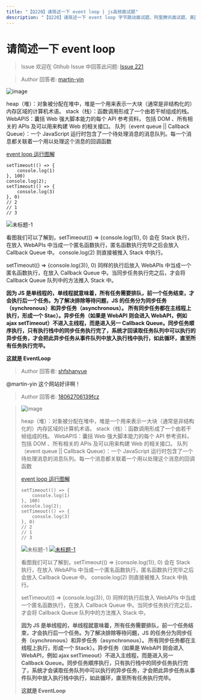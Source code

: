 ```yaml
---
title: "【Q220】请简述一下 event loop | js高频面试题"
description: "【Q220】请简述一下 event loop 字节跳动面试题、阿里腾讯面试题、美团小米面试题。"
---
```


# 请简述一下 event loop

> Issue
> 欢迎在 Gtihub Issue 中回答此问题: [Issue 221](https://github.com/shfshanyue/Daily-Question/issues/221)

> Author
> 回答者: [martin-yin](https://github.com/martin-yin)

![image](https://user-images.githubusercontent.com/19162008/109372242-850c0980-78e3-11eb-8fe6-ecb15fa5e480.png)

heap（堆）：对象被分配在堆中，堆是一个用来表示一大块（通常是非结构化的）内存区域的计算机术语。
stack（栈）：函数调用形成了一个由若干帧组成的栈。
WebAPIS：囊括 Web 强大脚本能力的每个 API 参考资料， 包括 DOM 、所有相关的 APIs 及可以用来构建 Web 的相关接口。
队列（event queue || Callback Queue）：一个 JavaScript 运行时包含了一个待处理消息的消息队列。每一个消息都关联着一个用以处理这个消息的回调函数

[event loop 运行图解](http://latentflip.com/loupe/?code=c2V0VGltZW91dChmdW5jdGlvbigpewogICAgY29uc29sZS5sb2coJzEnKQp9LDApOwoKbmV3oCBQcm9taXNlKGZ1bmN0aW9uKHJlc29sdmUpewoKoCBjb25zb2xlLmxvZygnMicpOwoKoCByZXNvbHZlKCk7Cgp9KS50aGVuKGZ1bmN0aW9uKCl7Cgpjb25zb2xlLmxvZygnMycpCgp9KTsKCmNvbnNvbGUubG9nKCc0Jyk7Cg%3D%3D!!!PGJ1dHRvbj5DbGljayBtZSE8L2J1dHRvbj4%3D)

```
setTimeout(() => {
    console.log(1)
}, 100)
console.log(2);
setTimeout(() => {
    console.log(3)
}, 0)
// 2
// 1
// 3
```

![未标题-1](https://user-images.githubusercontent.com/19162008/109375818-9c0a2600-78fa-11eb-8a0f-1d65394fb6a6.gif)

看图我们可以了解到，setTimeout(() => {console.log(1)}, 0) 会在 Stack 执行，在放入 WebAPIs 中当成一个匿名函数执行，匿名函数执行完毕之后会放入 Callback Queue 中。
console.log(2) 则直接被推入 Stack 中执行。

setTimeout(() => {console.log(3)}, 0) 同样的执行后放入 WebAPIs 中当成一个匿名函数执行，在放入 Callback Queue 中。当同步任务执行完之后，才会将 Callback Queue 队列中的方法推入 Stack 中。

**因为 JS 是单线程的，单线程就意味着，所有任务需要排队，前一个任务结束，才会执行后一个任务。为了解决排除等待问题，JS 的任务分为同步任务（synchronous）和异步任务（asynchronous）。
所有同步任务都在主线程上执行，形成一个 Stac）。异步任务（如果是 WebAPI 则会进入 WebAPI，例如 ajax setTimeout）不进入主线程，而是进入另一 Callback Queue。同步任务顺序执行，只有执行栈中的同步任务执行完了，系统才回读取任务队列中可以执行的异步任务，才会把此异步任务从事件队列中放入执行栈中执行，如此循环，直至所有任务执行完毕。**

**这就是 EventLoop**

> Author
> 回答者: [shfshanyue](https://github.com/shfshanyue)

@martin-yin 这个网站好评啊！

> Author
> 回答者: [18062706139fcz](https://github.com/18062706139fcz)

> ![image](https://user-images.githubusercontent.com/19162008/109372242-850c0980-78e3-11eb-8fe6-ecb15fa5e480.png)
>
> heap（堆）：对象被分配在堆中，堆是一个用来表示一大块（通常是非结构化的）内存区域的计算机术语。 stack（栈）：函数调用形成了一个由若干帧组成的栈。 WebAPIS：囊括 Web 强大脚本能力的每个 API 参考资料， 包括 DOM 、所有相关的 APIs 及可以用来构建 Web 的相关接口。 队列（event queue || Callback Queue）：一个 JavaScript 运行时包含了一个待处理消息的消息队列。每一个消息都关联着一个用以处理这个消息的回调函数
>
> [event loop 运行图解](http://latentflip.com/loupe/?code=c2V0VGltZW91dChmdW5jdGlvbigpewogICAgY29uc29sZS5sb2coJzEnKQp9LDApOwoKbmV3oCBQcm9taXNlKGZ1bmN0aW9uKHJlc29sdmUpewoKoCBjb25zb2xlLmxvZygnMicpOwoKoCByZXNvbHZlKCk7Cgp9KS50aGVuKGZ1bmN0aW9uKCl7Cgpjb25zb2xlLmxvZygnMycpCgp9KTsKCmNvbnNvbGUubG9nKCc0Jyk7Cg%3D%3D!!!PGJ1dHRvbj5DbGljayBtZSE8L2J1dHRvbj4%3D)
>
> ```
> setTimeout(() => {
>     console.log(1)
> }, 100)
> console.log(2);
> setTimeout(() => {
>     console.log(3)
> }, 0)
> // 2
> // 1
> // 3
> ```
>
> ![未标题-1](https://user-images.githubusercontent.com/19162008/109375818-9c0a2600-78fa-11eb-8a0f-1d65394fb6a6.gif) [ ![未标题-1](https://user-images.githubusercontent.com/19162008/109375818-9c0a2600-78fa-11eb-8a0f-1d65394fb6a6.gif) ](https://user-images.githubusercontent.com/19162008/109375818-9c0a2600-78fa-11eb-8a0f-1d65394fb6a6.gif) [ ](https://user-images.githubusercontent.com/19162008/109375818-9c0a2600-78fa-11eb-8a0f-1d65394fb6a6.gif)
>
> 看图我们可以了解到，setTimeout(() => {console.log(1)}, 0) 会在 Stack 执行，在放入 WebAPIs 中当成一个匿名函数执行，匿名函数执行完毕之后会放入 Callback Queue 中。 console.log(2) 则直接被推入 Stack 中执行。
>
> setTimeout(() => {console.log(3)}, 0) 同样的执行后放入 WebAPIs 中当成一个匿名函数执行，在放入 Callback Queue 中。当同步任务执行完之后，才会将 Callback Queue 队列中的方法推入 Stack 中。
>
> **因为 JS 是单线程的，单线程就意味着，所有任务需要排队，前一个任务结束，才会执行后一个任务。为了解决排除等待问题，JS 的任务分为同步任务（synchronous）和异步任务（asynchronous）。 所有同步任务都在主线程上执行，形成一个 Stack）。异步任务（如果是 WebAPI 则会进入 WebAPI，例如 ajax setTimeout）不进入主线程，而是进入另一 Callback Queue。同步任务顺序执行，只有执行栈中的同步任务执行完了，系统才会读取任务队列中可以执行的异步任务，才会把此异步任务从事件队列中放入执行栈中执行，如此循环，直至所有任务执行完毕。**
>
> **这就是 EventLoop**
